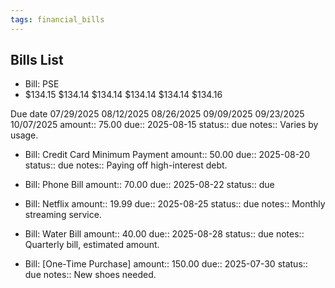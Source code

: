 ```yaml
---
tags: financial_bills
---
```


## Bills List


- Bill: PSE
- $134.15
$134.14
$134.14
$134.14
$134.14
$134.16


Due date
07/29/2025
08/12/2025
08/26/2025
09/09/2025
09/23/2025
10/07/2025
  amount:: 75.00
  due:: 2025-08-15
  status:: due
  notes:: Varies by usage.

- Bill: Credit Card Minimum Payment
  amount:: 50.00
  due:: 2025-08-20
  status:: due
  notes:: Paying off high-interest debt.

- Bill: Phone Bill
  amount:: 70.00
  due:: 2025-08-22
  status:: due

- Bill: Netflix
  amount:: 19.99
  due:: 2025-08-25
  status:: due
  notes:: Monthly streaming service.

- Bill: Water Bill
  amount:: 40.00
  due:: 2025-08-28
  status:: due
  notes:: Quarterly bill, estimated amount.

- Bill: [One-Time Purchase]
  amount:: 150.00
  due:: 2025-07-30
  status:: due
  notes:: New shoes needed.